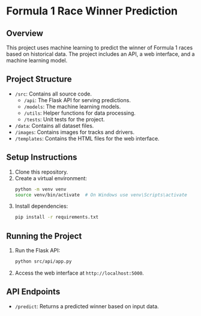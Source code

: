 # Formula 1 Race Winner Prediction

## Overview
This project uses machine learning to predict the winner of Formula 1 races based on historical data. The project includes an API, a web interface, and a machine learning model.

## Project Structure
- `/src`: Contains all source code.
  - `/api`: The Flask API for serving predictions.
  - `/models`: The machine learning models.
  - `/utils`: Helper functions for data processing.
  - `/tests`: Unit tests for the project.
- `/data`: Contains all dataset files.
- `/images`: Contains images for tracks and drivers.
- `/templates`: Contains the HTML files for the web interface.

## Setup Instructions
1. Clone this repository.
2. Create a virtual environment:
   ```bash
   python -m venv venv
   source venv/bin/activate  # On Windows use venv\Scripts\activate
   ```
3. Install dependencies:
   ```bash
   pip install -r requirements.txt
   ```

## Running the Project
1. Run the Flask API:
   ```bash
   python src/api/app.py
   ```
2. Access the web interface at `http://localhost:5000`.

## API Endpoints
- `/predict`: Returns a predicted winner based on input data.
